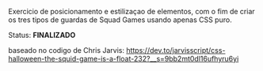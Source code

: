 Exercicio de posicionamento e estilizaçao de elementos, com o fim de criar os tres tipos de guardas de Squad Games usando apenas CSS puro.

Status: **FINALIZADO**

baseado no codigo de Chris Jarvis: https://dev.to/jarvisscript/css-halloween-the-squid-game-is-a-float-232?__s=9bb2mt0dl16ufhyru6yi
